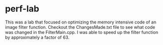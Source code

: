 # perf-lab
This was a lab that focused on optimizing the memory intensive code of
an image filter function. Checkout the ChangesMade.txt file to
see what code was changed in the FilterMain.cpp. I was able to speed
up the filter function by approximately a factor of 63.
